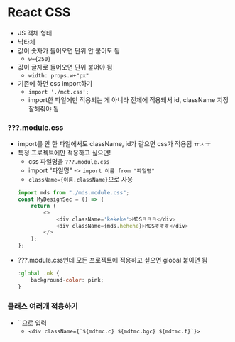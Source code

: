 # React CSS
- JS 객체 형태
- 낙타체
- 값이 숫자가 들어오면 단위 안 붙어도 됨
    - ```w={250}```
- 값이 글자로 들어오면 단위 붙어야 됨
    - ```width: props.w+"px"```
- 기존에 하던 css import하기
    - ```import './mct.css';```
    - import한 파일에만 적용되는 게 아니라 전체에 적용돼서 id, className 지정 잘해줘야 됨
### ???.module.css
- import를 안 한 파일에서도 className, id가 같으면 css가 적용됨 ㅠㅅㅠ
- 특정 프로젝트에만 적용하고 싶으면!
    - css 파일명을 ```???.module.css```
    - import "파일명" -> ```import 이름 from "파일명"```
    - ```className={이름.className}```으로 사용
    ```js
    import mds from "./mds.module.css";
    const MyDesignSec = () => {
        return (
            <>
                <div className='kekeke'>MDSㅋㅋㅋ</div>
                <div className={mds.hehehe}>MDSㅎㅎㅎ</div>
            </>
        );
    };
    ```
- ???.module.css인데 모든 프로젝트에 적용하고 싶으면 global 붙이면 됨
    ```js
    :global .ok {
        background-color: pink;
    }
    ```
### 클래스 여러개 적용하기
- ``으로 입력
    - ```<div className={`${mdtmc.c} ${mdtmc.bgc} ${mdtmc.f}`}>```
